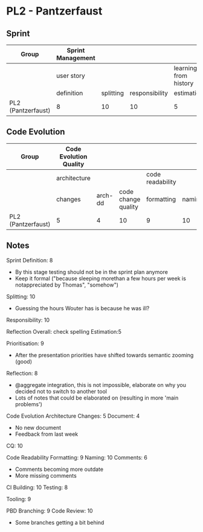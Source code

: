 # PL2 - Pantzerfaust

## Sprint
| Group                               | Sprint Management |           |                |                       |                |            |
|-------------------------------------|-------------------|-----------|----------------|-----------------------|----------------|------------|
|                                     | user story        |           |                | learning from history |                |            |
|                                     | definition        | splitting | responsibility | estimation            | prioritisation | reflection |
| PL2 (Pantzerfaust)                  | 8                 | 10        | 10             | 5                     | 9              | 8          |

## Code Evolution
| Group                               | Code Evolution Quality |         |                     |                  |        |          |                        |         |         |                        |             |
|-------------------------------------|------------------------|---------|---------------------|------------------|--------|----------|------------------------|---------|---------|------------------------|-------------|
|                                     | architecture           |         |                     | code readability |        |          | continuous integration |         |         | pull-based development |             |
|                                     | changes                | arch-dd | code change quality | formatting       | naming | comments | building               | testing | tooling | branching              | code review |
| PL2 (Pantzerfaust)                  | 5                      | 4       | 10                  | 9                | 10     | 6        | 10                     | 8       | 9       | 9                      | 10          |

## Notes
Sprint
Definition: 8

- By this stage testing should not be in the sprint plan anymore
- Keep it formal ("because sleeping morethan a few hours per week is notappreciated by Thomas", "somehow")

Splitting: 10

- Guessing the hours Wouter has is because he was ill?

Responsibility: 10

Reflection
Overall: check spelling
Estimation:5

Prioritisation: 9

- After the presentation priorities have shifted towards semantic zooming (good)

Reflection: 8

- @aggregate integration, this is not impossible, elaborate on why you decided not to switch to another tool
- Lots of notes that could be elaborated on (resulting in more 'main problems')

Code Evolution
Architecture
Changes: 5
Document: 4

- No new document
- Feedback from last week

CQ: 10

Code Readability
Formatting: 9
Naming: 10
Comments: 6

- Comments becoming more outdate
- More missing comments

CI
Building: 10
Testing: 8

Tooling: 9

PBD
Branching: 9
Code Review: 10

- Some branches getting a bit behind

